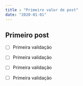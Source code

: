 ```yaml
---
title : "Primeiro valor de post"
date: "2020-01-01"
---
```

## Primeiro post
 - [ ] Primeira validação
 - [ ] Primeira validação
 - [ ] Primeira validação
 - [ ] Primeira validação

